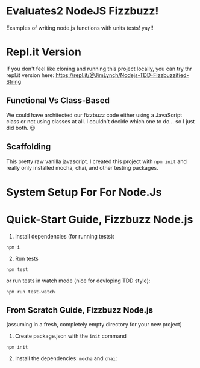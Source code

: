# Evaluates2 NodeJS Fizzbuzz!
Examples of writing node.js functions with units tests! yay!!

# Repl.it Version
If you don't feel like cloning and running this project locally, you can try thr repl.it version here: https://repl.it/@JimLynch/Nodejs-TDD-Fizzbuzzified-String

## Functional Vs Class-Based
We could have architected our fizzbuzz code either using a JavaScript class or not using classes at all. I couldn't decide which one to do... so I just did both. 😉

## Scaffolding
This pretty raw vanilla javascript. I created this project with `npm init` and really only installed mocha, chai, and other testing packages.

# System Setup For For Node.Js


# Quick-Start Guide, Fizzbuzz Node.js

1. Install dependencies (for running tests):
```
npm i
```

2. Run tests
```
npm test
```

or run tests in watch mode (nice for devloping TDD style):
```
npm run test-watch
```

## From Scratch Guide, Fizzbuzz Node.js

(assuming in a fresh, completely empty directory for your new project)

1. Create package.json with the `init` command
```
npm init
```

2. Install the dependencies: `mocha` and `chai`:
